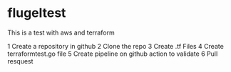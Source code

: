 # flugeltest  

This is a test with aws and terraform

1 Create a repository in github
2 Clone the repo
3 Create .tf Files 
4 Create terraformtest.go file
5 Create pipeline on github action to validate
6 Pull resquest